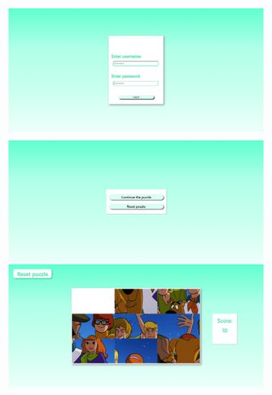 
<img src="demo/loginPage.png" style="width:800px;"/>

![Snapshot](demo/menuPage.png)
![Snapshot](demo/puzzlePage.png)

